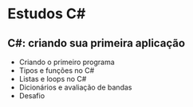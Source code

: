 # Estudos C#

## C#: criando sua primeira aplicação
- Criando o primeiro programa
- Tipos e funções no C#
- Listas e loops no C#
- Dicionários e avaliação de bandas
- Desafio
